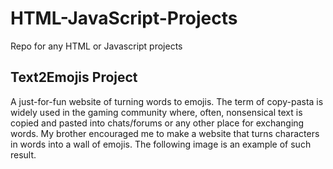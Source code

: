 # HTML-JavaScript-Projects
Repo for any HTML or Javascript projects

## Text2Emojis Project
A just-for-fun website of turning words to emojis. The term of copy-pasta is widely used in the gaming community where, often, nonsensical text is copied and pasted into chats/forums or any other place for exchanging words. My brother encouraged me to make a website that turns characters in words into a wall of emojis. The following image is an example of such result.  
